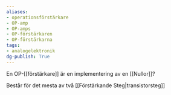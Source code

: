 ```yaml
---
aliases: 
- operationsförstärkare
- OP-amp
- OP-amps
- OP-förstärkaren
- OP-förstärkarna
tags: 
- analogelektronik
dg-publish: True
---
```

En OP-[[förstärkare]] är en implementering av en [[Nullor]]?

Består för det mesta av två [[Förstärkande Steg|transistorsteg]]
